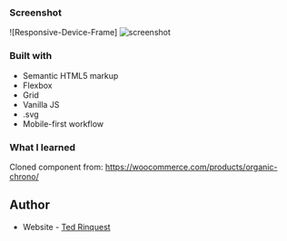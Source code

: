 
### Screenshot

![Responsive-Device-Frame] ![screenshot](https://github.com/climb512/responsive-views-demo/assets/19371146/40ea5e47-a788-4787-8d56-ddf2c89bb9f5)


### Built with

- Semantic HTML5 markup
- Flexbox
- Grid
- Vanilla JS
- .svg
- Mobile-first workflow

### What I learned

Cloned component from:
https://woocommerce.com/products/organic-chrono/


## Author

- Website - [Ted Rinquest](https://cnxwebdesign.com/)
